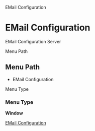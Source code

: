 
EMail Configuration
# EMail Configuration


EMail Configuration Server

Menu Path
## Menu Path



- EMail Configuration

Menu Type
### Menu Type

**Window**


[EMail Configuration](../../window-email-configuration.md)